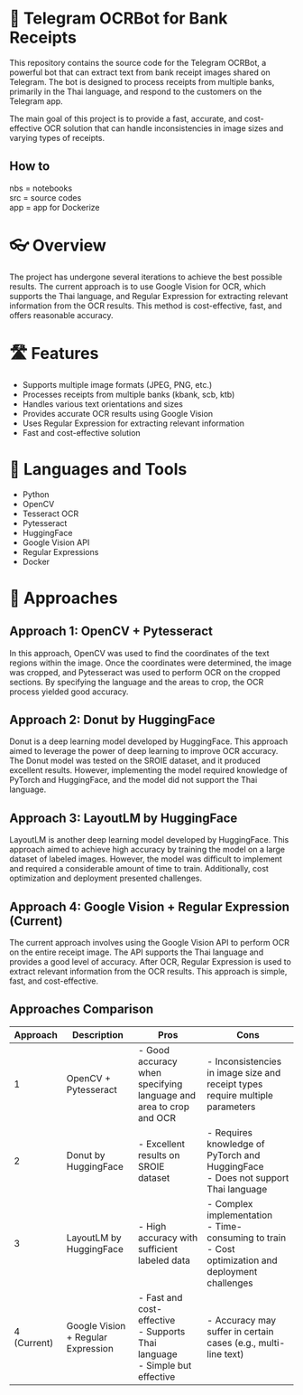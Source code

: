 # 🤖 Telegram OCRBot for Bank Receipts
This repository contains the source code for the Telegram OCRBot, a powerful bot that can extract text from bank receipt images shared on Telegram. The bot is designed to process receipts from multiple banks, primarily in the Thai language, and respond to the customers on the Telegram app.

The main goal of this project is to provide a fast, accurate, and cost-effective OCR solution that can handle inconsistencies in image sizes and varying types of receipts.
## How to
nbs = notebooks\
src = source codes\
app = app for Dockerize

# 👓 Overview
The project has undergone several iterations to achieve the best possible results. The current approach is to use Google Vision for OCR, which supports the Thai language, and Regular Expression for extracting relevant information from the OCR results. This method is cost-effective, fast, and offers reasonable accuracy.

# 🛣️ Features
- Supports multiple image formats (JPEG, PNG, etc.)
- Processes receipts from multiple banks (kbank, scb, ktb)
- Handles various text orientations and sizes
- Provides accurate OCR results using Google Vision
- Uses Regular Expression for extracting relevant information
- Fast and cost-effective solution

# 📕 Languages and Tools
- Python
- OpenCV
- Tesseract OCR
- Pytesseract
- HuggingFace
- Google Vision API
- Regular Expressions
- Docker

# 🔄 Approaches
## Approach 1: OpenCV + Pytesseract
In this approach, OpenCV was used to find the coordinates of the text regions within the image. Once the coordinates were determined, the image was cropped, and Pytesseract was used to perform OCR on the cropped sections. By specifying the language and the areas to crop, the OCR process yielded good accuracy.

## Approach 2: Donut by HuggingFace
Donut is a deep learning model developed by HuggingFace. This approach aimed to leverage the power of deep learning to improve OCR accuracy. The Donut model was tested on the SROIE dataset, and it produced excellent results. However, implementing the model required knowledge of PyTorch and HuggingFace, and the model did not support the Thai language.

## Approach 3: LayoutLM by HuggingFace
LayoutLM is another deep learning model developed by HuggingFace. This approach aimed to achieve high accuracy by training the model on a large dataset of labeled images. However, the model was difficult to implement and required a considerable amount of time to train. Additionally, cost optimization and deployment presented challenges.

## Approach 4: Google Vision + Regular Expression (Current)
The current approach involves using the Google Vision API to perform OCR on the entire receipt image. The API supports the Thai language and provides a good level of accuracy. After OCR, Regular Expression is used to extract relevant information from the OCR results. This approach is simple, fast, and cost-effective.

## Approaches Comparison

| Approach | Description | Pros | Cons |
| -------- | ----------- | ---- | ---- |
| 1 | OpenCV + Pytesseract | - Good accuracy when specifying language and area to crop and OCR | - Inconsistencies in image size and receipt types require multiple parameters |
| 2 | Donut by HuggingFace | - Excellent results on SROIE dataset | - Requires knowledge of PyTorch and HuggingFace <br> - Does not support Thai language |
| 3 | LayoutLM by HuggingFace | - High accuracy with sufficient labeled data | - Complex implementation <br> - Time-consuming to train <br> - Cost optimization and deployment challenges |
| 4 (Current) | Google Vision + Regular Expression | - Fast and cost-effective <br> - Supports Thai language <br> - Simple but effective | - Accuracy may suffer in certain cases (e.g., multi-line text) |
